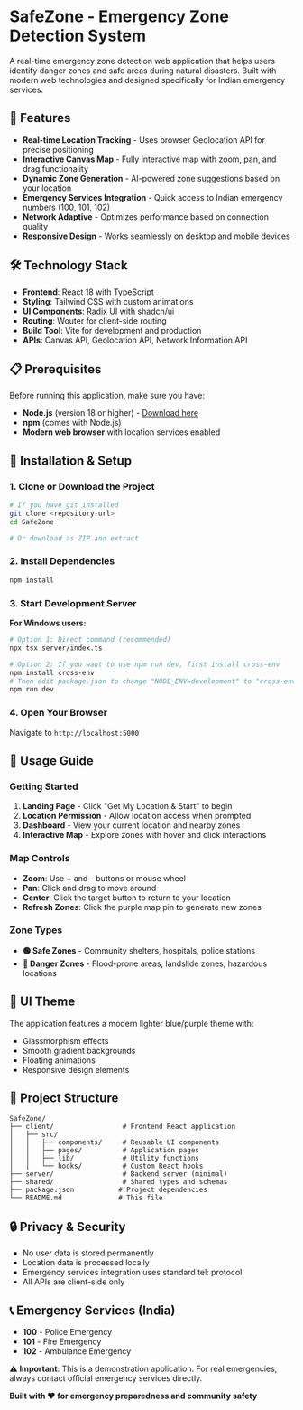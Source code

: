 # SafeZone - Emergency Zone Detection System

A real-time emergency zone detection web application that helps users identify danger zones and safe areas during natural disasters. Built with modern web technologies and designed specifically for Indian emergency services.

## 🚨 Features

- **Real-time Location Tracking** - Uses browser Geolocation API for precise positioning
- **Interactive Canvas Map** - Fully interactive map with zoom, pan, and drag functionality
- **Dynamic Zone Generation** - AI-powered zone suggestions based on your location
- **Emergency Services Integration** - Quick access to Indian emergency numbers (100, 101, 102)
- **Network Adaptive** - Optimizes performance based on connection quality
- **Responsive Design** - Works seamlessly on desktop and mobile devices

## 🛠️ Technology Stack

- **Frontend**: React 18 with TypeScript
- **Styling**: Tailwind CSS with custom animations
- **UI Components**: Radix UI with shadcn/ui
- **Routing**: Wouter for client-side routing
- **Build Tool**: Vite for development and production
- **APIs**: Canvas API, Geolocation API, Network Information API

## 📋 Prerequisites

Before running this application, make sure you have:

- **Node.js** (version 18 or higher) - [Download here](https://nodejs.org/)
- **npm** (comes with Node.js)
- **Modern web browser** with location services enabled

## 🚀 Installation & Setup

### 1. Clone or Download the Project
```bash
# If you have git installed
git clone <repository-url>
cd SafeZone

# Or download as ZIP and extract
```

### 2. Install Dependencies
```bash
npm install
```

### 3. Start Development Server

**For Windows users:**
```bash
# Option 1: Direct command (recommended)
npx tsx server/index.ts

# Option 2: If you want to use npm run dev, first install cross-env
npm install cross-env
# Then edit package.json to change "NODE_ENV=development" to "cross-env NODE_ENV=development"
npm run dev
```

### 4. Open Your Browser
Navigate to `http://localhost:5000`

## 📱 Usage Guide

### Getting Started
1. **Landing Page** - Click "Get My Location & Start" to begin
2. **Location Permission** - Allow location access when prompted
3. **Dashboard** - View your current location and nearby zones
4. **Interactive Map** - Explore zones with hover and click interactions

### Map Controls
- **Zoom**: Use + and - buttons or mouse wheel
- **Pan**: Click and drag to move around
- **Center**: Click the target button to return to your location
- **Refresh Zones**: Click the purple map pin to generate new zones

### Zone Types
- **🟢 Safe Zones** - Community shelters, hospitals, police stations
- **🔴 Danger Zones** - Flood-prone areas, landslide zones, hazardous locations

## 🎨 UI Theme

The application features a modern lighter blue/purple theme with:
- Glassmorphism effects
- Smooth gradient backgrounds
- Floating animations
- Responsive design elements

## 🔧 Project Structure

```
SafeZone/
├── client/                 # Frontend React application
│   ├── src/
│   │   ├── components/     # Reusable UI components
│   │   ├── pages/          # Application pages
│   │   ├── lib/            # Utility functions
│   │   └── hooks/          # Custom React hooks
├── server/                 # Backend server (minimal)
├── shared/                 # Shared types and schemas
├── package.json           # Project dependencies
└── README.md              # This file
```

## 🔒 Privacy & Security

- No user data is stored permanently
- Location data is processed locally
- Emergency services integration uses standard tel: protocol
- All APIs are client-side only

## 📞 Emergency Services (India)

- **100** - Police Emergency
- **101** - Fire Emergency  
- **102** - Ambulance Emergency




**⚠️ Important**: This is a demonstration application. For real emergencies, always contact official emergency services directly.

**Built with ❤️ for emergency preparedness and community safety**
